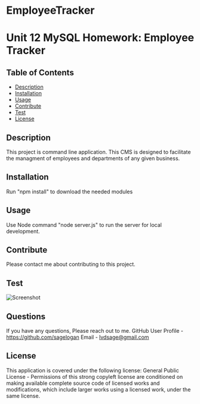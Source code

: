 # EmployeeTracker
# Unit 12 MySQL Homework: Employee Tracker
  ## Table of Contents 
  * [Description](#description)
  * [Installation](#installation)
  * [Usage](#usage)
  * [Contribute](#contribute)
  * [Test](#test)
  * [License](#license)
  ## Description 
  This project is command line application. This CMS is designed to facilitate the managment of employees and departments of any given business.
  ## Installation
  Run "npm install" to download the needed modules
  ## Usage 
  Use Node command "node server.js" to run the server for local development.
  ## Contribute
  Please contact me about contributing to this project. 
  ## Test
  ![Screenshot](/assets/demo.gif)
  ## Questions
  If you have any questions, Please reach out to me.
  GitHub User Profile - https://github.com/sagelogan
  Email - lvdsage@gmail.com
  ## License
  This application is covered under the following license: General Public License - Permissions of this strong copyleft license are conditioned on making available complete source code of licensed works and modifications, which include larger works using a licensed work, under the same license.

